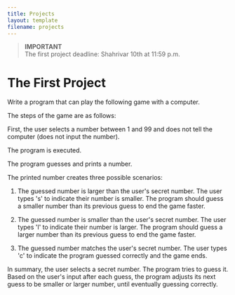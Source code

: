 ```yaml
---
title: Projects
layout: template
filename: projects
--- 
```


> **IMPORTANT**  
> The first project deadline: Shahrivar 10th at 11:59 p.m.

# The First Project

Write a program that can play the following game with a computer.

The steps of the game are as follows:

First, the user selects a number between 1 and 99 and does not tell the computer (does not input the number).

The program is executed.

The program guesses and prints a number.

The printed number creates three possible scenarios:

1. The guessed number is larger than the user's secret number. The user types 's' to indicate their number is smaller. The program should guess a smaller number than its previous guess to end the game faster.

2. The guessed number is smaller than the user's secret number. The user types 'l' to indicate their number is larger. The program should guess a larger number than its previous guess to end the game faster.

3. The guessed number matches the user's secret number. The user types 'c' to indicate the program guessed correctly and the game ends.


In summary, the user selects a secret number. The program tries to guess it. Based on the user's input after each guess, the program adjusts its next guess to be smaller or larger number, until eventually guessing correctly.
